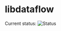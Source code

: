# libdataflow
Current status:
![Status](https://travis-ci.org/giovannicuriel/libdataflow.svg?branch=master)
